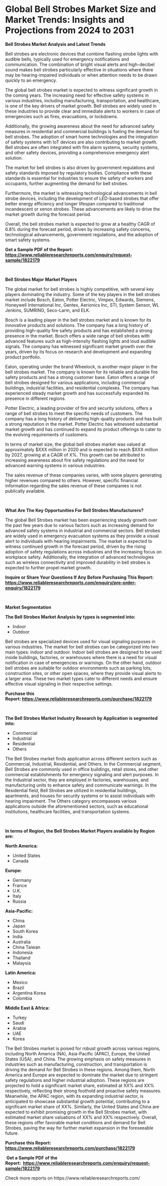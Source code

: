 <p><h1>Global Bell Strobes Market Size and Market Trends: Insights and Projections from 2024 to 2031</h1></p><p><strong>Bell Strobes Market Analysis and Latest Trends</strong></p>
<p><p>Bell strobes are electronic devices that combine flashing strobe lights with audible bells, typically used for emergency notifications and communication. The combination of bright visual alerts and high-decibel sound makes bell strobes particularly effective in situations where there may be hearing-impaired individuals or when attention needs to be drawn quickly to an emergency.</p><p>The global bell strobes market is expected to witness significant growth in the coming years. The increasing need for effective safety systems in various industries, including manufacturing, transportation, and healthcare, is one of the key drivers of market growth. Bell strobes are widely used in these industries to provide clear and immediate alerts to workers in case of emergencies such as fires, evacuations, or lockdowns.</p><p>Additionally, the growing awareness about the need for advanced safety measures in residential and commercial buildings is fueling the demand for bell strobes. The adoption of smart home technologies and the integration of safety systems with IoT devices are also contributing to market growth. Bell strobes are often integrated with fire alarm systems, security systems, and other safety devices, providing a comprehensive emergency alert solution.</p><p>The market for bell strobes is also driven by government regulations and safety standards imposed by regulatory bodies. Compliance with these standards is essential for industries to ensure the safety of workers and occupants, further augmenting the demand for bell strobes.</p><p>Furthermore, the market is witnessing technological advancements in bell strobe devices, including the development of LED-based strobes that offer better energy efficiency and longer lifespan compared to traditional incandescent or xenon strobes. These advancements are likely to drive the market growth during the forecast period.</p><p>Overall, the bell strobes market is expected to grow at a healthy CAGR of 6.8% during the forecast period, driven by increasing safety concerns, technological advancements, government regulations, and the adoption of smart safety systems.</p></p>
<p><strong>Get a Sample PDF of the Report:&nbsp; <a href="https://www.reliableresearchreports.com/enquiry/request-sample/1822179">https://www.reliableresearchreports.com/enquiry/request-sample/1822179</a></strong></p>
<p>&nbsp;</p>
<p><strong>Bell Strobes Major Market Players</strong></p>
<p><p>The global market for bell strobes is highly competitive, with several key players dominating the industry. Some of the key players in the bell strobes market include Bosch, Eaton, Potter Electric, Vimpex, Edwards, Siemens, Honeywell International Inc, Gentex, Aerionics Inc, STI, System Sensor, WL Jenkins, SUMRING, Seco-Larm, and ELK.</p><p>Bosch is a leading player in the bell strobes market and is known for its innovative products and solutions. The company has a long history of providing high-quality fire safety products and has established a strong presence in the market. Bosch offers a wide range of bell strobes with advanced features such as high-intensity flashing lights and loud audible signals. The company has witnessed significant market growth over the years, driven by its focus on research and development and expanding product portfolio.</p><p>Eaton, operating under the brand Wheelock, is another major player in the bell strobes market. The company is known for its reliable and durable fire safety products and has a strong customer base. Eaton offers a range of bell strobes designed for various applications, including commercial buildings, industrial facilities, and residential complexes. The company has experienced steady market growth and has successfully expanded its presence in different regions.</p><p>Potter Electric, a leading provider of fire and security solutions, offers a range of bell strobes to meet the specific needs of customers. The company has a long history of delivering high-quality products and has built a strong reputation in the market. Potter Electric has witnessed substantial market growth and has continued to expand its product offerings to cater to the evolving requirements of customers.</p><p>In terms of market size, the global bell strobes market was valued at approximately $XXX million in 2020 and is expected to reach $XXX million by 2027, growing at a CAGR of X%. This growth can be attributed to increasing awareness about fire safety regulations and the need for advanced warning systems in various industries.</p><p>The sales revenue of these companies varies, with some players generating higher revenues compared to others. However, specific financial information regarding the sales revenue of these companies is not publically available.</p></p>
<p>&nbsp;</p>
<p><strong>What Are The Key Opportunities For Bell Strobes Manufacturers?</strong></p>
<p><p>The global Bell Strobes market has been experiencing steady growth over the past few years due to various factors such as increasing demand for advanced safety systems in industrial and commercial sectors. Bell strobes are widely used in emergency evacuation systems as they provide a visual alert to individuals with hearing impairments. The market is expected to witness continued growth in the forecast period, driven by the rising adoption of safety regulations across industries and the increasing focus on workplace safety. Additionally, the integration of advanced technologies such as wireless connectivity and improved durability in bell strobes is expected to further propel market growth.</p></p>
<p><strong>Inquire or Share Your Questions If Any Before Purchasing This Report: <a href="https://www.reliableresearchreports.com/enquiry/pre-order-enquiry/1822179">https://www.reliableresearchreports.com/enquiry/pre-order-enquiry/1822179</a></strong></p>
<p>&nbsp;</p>
<p><strong>Market Segmentation</strong></p>
<p><strong>The Bell Strobes Market Analysis by types is segmented into:</strong></p>
<p><ul><li>Indoor</li><li>Outdoor</li></ul></p>
<p><p>Bell strobes are specialized devices used for visual signaling purposes in various industries. The market for bell strobes can be categorized into two main types: indoor and outdoor. Indoor bell strobes are designed to be used inside buildings, factories, or warehouses where there is a need for visual notification in case of emergencies or warnings. On the other hand, outdoor bell strobes are suitable for outdoor environments such as parking lots, construction sites, or other open spaces, where they provide visual alerts to a larger area. These two market types cater to different needs and ensure effective visual signaling in their respective settings.</p></p>
<p><strong>Purchase this Report:&nbsp;<a href="https://www.reliableresearchreports.com/purchase/1822179">https://www.reliableresearchreports.com/purchase/1822179</a></strong></p>
<p>&nbsp;</p>
<p><strong>The Bell Strobes Market Industry Research by Application is segmented into:</strong></p>
<p><ul><li>Commercial</li><li>Industrial</li><li>Residential</li><li>Others</li></ul></p>
<p><p>The Bell Strobes market finds application across different sectors such as Commercial, Industrial, Residential, and Others. In the Commercial segment, Bell Strobes are commonly used in office buildings, retail stores, and other commercial establishments for emergency signaling and alert purposes. In the Industrial sector, they are employed in factories, warehouses, and manufacturing units to enhance safety and communicate warnings. In the Residential field, Bell Strobes are utilized in residential buildings, apartments, and houses for security systems or to assist individuals with hearing impairment. The Others category encompasses various applications outside the aforementioned sectors, such as educational institutions, healthcare facilities, and transportation systems.</p></p>
<p>&nbsp;</p>
<p><strong>In terms of Region, the Bell Strobes Market Players available by Region are:</strong></p>
<p>
    <p> <strong> North America: </strong>
        <ul>
            <li>United States</li>
            <li>Canada</li>
        </ul>
        </p> 
    <p> <strong> Europe: </strong>
        <ul>
            <li>Germany</li>
            <li>France</li>
            <li>U.K.</li>
            <li>Italy</li>
            <li>Russia</li>
        </ul>
        </p> 
    <p> <strong> Asia-Pacific: </strong>
        <ul>
            <li>China</li>
            <li>Japan</li>
            <li>South Korea</li>
            <li>India</li>
            <li>Australia</li>
            <li>China Taiwan</li>
            <li>Indonesia</li>
            <li>Thailand</li>
            <li>Malaysia</li>
        </ul>
        </p> 
    <p> <strong> Latin America: </strong>
        <ul>
            <li>Mexico</li>
            <li>Brazil</li>
            <li>Argentina Korea</li>
            <li>Colombia</li>
        </ul>
        </p> 
    <p> <strong> Middle East & Africa: </strong>
        <ul>
            <li>Turkey</li>
            <li>Saudi</li>
            <li>Arabia</li>
            <li>UAE</li>
            <li>Korea</li>
        </ul>
    </p>
    </p>
<p><p>The Bell Strobes market is poised for robust growth across various regions, including North America (NA), Asia-Pacific (APAC), Europe, the United States (USA), and China. The growing emphasis on safety measures in industries such as manufacturing, construction, and transportation is driving the demand for Bell Strobes in these regions. Among them, North America and Europe are expected to dominate the market due to stringent safety regulations and higher industrial adoption. These regions are projected to hold a significant market share, estimated at XX% and XX% respectively, reflecting their strong foothold and proactive safety measures. Meanwhile, the APAC region, with its expanding industrial sector, is anticipated to showcase substantial growth potential, contributing to a significant market share of XX%. Similarly, the United States and China are expected to exhibit promising growth in the Bell Strobes market, with estimated market share valuations of XX% and XX% respectively. Overall, these regions offer favorable market conditions and demand for Bell Strobes, paving the way for further market expansion in the foreseeable future.</p></p>
<p><strong>Purchase this Report: <a href="https://www.reliableresearchreports.com/purchase/1822179">https://www.reliableresearchreports.com/purchase/1822179</a></strong></p>
<p>&nbsp;<strong>Get a Sample PDF of the Report:&nbsp;&nbsp;<a href="https://www.reliableresearchreports.com/enquiry/request-sample/1822179">https://www.reliableresearchreports.com/enquiry/request-sample/1822179</a></strong></p>
<p><strong></strong></p>
<p>Check more reports on https://www.reliableresearchreports.com/</p>